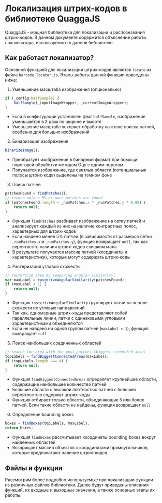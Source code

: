 # Локализация штрих-кодов в библиотеке QuaggaJS
QuaggaJS - мощная библиотека для локализации и распознавания штрих-кодов. В данном документе содержится объяснение работы локализатора,
используемого в данной библиотеке.

## Как работает локализатор?
Основной функцией для локализации штрих-кодов является `locate` из файла `barcode_locator.js`.
Этапы работы данной функции приведены ниже:

1. Уменьшение масштаба изображения (опционально)
```js
if (_config.halfSample) {
    halfSample(_inputImageWrapper, _currentImageWrapper);
}
```
   - Если в конфигурации установлен флаг `halfSample`, изображение уменьшается в 2 раза по ширине и высоте
   - Уменьшение масштаба ускоряет обработку на этапе поиска патчей, особенно для больших изображений

2. Бинаризация изображения
```js
binarizeImage();
```
  - Преобразует изображение в бинарный формат при помощи пороговой обработки методом Оцу с одним порогом
  - Получается изображение, где светлые области (потенциальные полосы штрих-кода) выделены на темном фоне

3. Поиск патчей
```js
patchesFound = findPatches();
// return unless 5% or more patches are found
if (patchesFound.length < _numPatches.x * _numPatches.y * 0.05) {
    return null;
}
```
  - Функция `findPatches` разбивает изображение на сетку патчей и анализирует каждый из них на наличие контрастных полос, характерных для штрих-кодов
  - Если найдено менее 5% патчей (в зависимости от размеров сетки `_numPatches.x` и `_numPatches.y`), функция возвращает `null`, так как вероятность
  наличия штрих-кодов слишком мала
  - В результате получается массив патчей (координаты и характеристики), которые могут содержать штрих-коды

4. Растеризация угловой схожести
```js
// rasterrize area by comparing angular similarity;
var maxLabel = rasterizeAngularSimilarity(patchesFound);
if (maxLabel < 1) {
    return null;
}
```
  - Функция `rasterizeAngularSimilarity` группирует патчи на основе схожести их угловых направлений
  - Так как, одномерные штрих-коды представляют собой параллельные линии, патчи с одинаковыми угловыми характеристиками объединяются
  - Если не найдено ни одной группы патчей (`maxLabel < 1`), функция возвращает `null`

5. Поиск наибольших соединенных областей
```js
// search for area with the most patches (biggest connected area)
topLabels = findBiggestConnectedAreas(maxLabel);
if (topLabels.length === 0) {
    return null;
}
```
  - Функция `findBiggestConnectedAreas` определяет крупнейшие области, содержащие наибольшее количество патчей
  - Большие области с высокой плотностью патчей с большей вероятностью содержат штрих-коды
  - Функция отбирает только области, объединяющие 5 или более патчей. Если такие области не найдены, функция возвращает `null`

6. Определение bounding boxes
```js
boxes = findBoxes(topLabels, maxLabel);
return boxes;
```
  - Функция `findBoxes` рассчитывает координаты bounding boxes вокруг найденных областей
  - Возвращает массив объектов с координатами прямоугольников, которые предполагают наличие штрих-кодов

## Файлы и функции
Рассмотрим более подробно используемые при локализации функции из различных файлов библиотеки. Далее будут приведены описания функций, их входные и выходные значения, а также основные этапы их работы.

